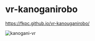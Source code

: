 # vr-kanoganirobo
 
https://fkpc.github.io/vr-kanouganirobo/

![kanogani-vr](https://user-images.githubusercontent.com/1715217/201564291-29b31206-4e2e-4c49-8ba2-f6f95c44300d.jpg)
